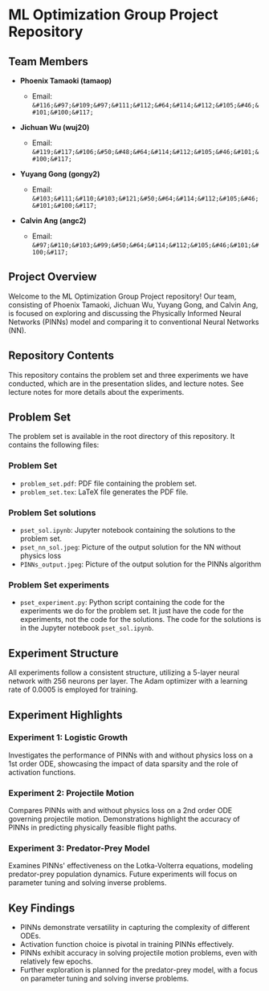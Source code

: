 # ML Optimization Group Project Repository

## Team Members
- **Phoenix Tamaoki (tamaop)**
  - Email: `&#116;&#97;&#109;&#97;&#111;&#112;&#64;&#114;&#112;&#105;&#46;&#101;&#100;&#117;`

- **Jichuan Wu (wuj20)**
  - Email: `&#119;&#117;&#106;&#50;&#48;&#64;&#114;&#112;&#105;&#46;&#101;&#100;&#117;`

- **Yuyang Gong (gongy2)**
  - Email: `&#103;&#111;&#110;&#103;&#121;&#50;&#64;&#114;&#112;&#105;&#46;&#101;&#100;&#117;`

- **Calvin Ang (angc2)**
  - Email: `&#97;&#110;&#103;&#99;&#50;&#64;&#114;&#112;&#105;&#46;&#101;&#100;&#117;`

## Project Overview

Welcome to the ML Optimization Group Project repository! Our team, consisting of Phoenix Tamaoki, Jichuan Wu, Yuyang Gong, and Calvin Ang, is focused on exploring and discussing the Physically Informed Neural Networks (PINNs) model and comparing it to conventional Neural Networks (NN).

## Repository Contents
This repository contains the problem set and three experiments we have conducted, which are in the presentation slides, and lecture notes. See lecture notes for more details about the experiments.

## Problem Set
The problem set is available in the root directory of this repository. It contains the following files:
### Problem Set
- `problem_set.pdf`: PDF file containing the problem set.
- `problem_set.tex`: LaTeX file generates the PDF file.

### Problem Set solutions
- `pset_sol.ipynb`: Jupyter notebook containing the solutions to the problem set.
- `pset_nn_sol.jpeg`: Picture of the output solution for the NN without physics loss
- `PINNs_output.jpeg`: Picture of the output solution for the PINNs algorithm

### Problem Set experiments
- `pset_experiment.py`: Python script containing the code for the experiments we do for the problem set. It just have the code for the experiments, not the code for the solutions. The code for the solutions is in the Jupyter notebook `pset_sol.ipynb`.

## Experiment Structure
All experiments follow a consistent structure, utilizing a 5-layer neural network with 256 neurons per layer. The Adam optimizer with a learning rate of 0.0005 is employed for training.

## Experiment Highlights

### Experiment 1: Logistic Growth
Investigates the performance of PINNs with and without physics loss on a 1st order ODE, showcasing the impact of data sparsity and the role of activation functions.

### Experiment 2: Projectile Motion
Compares PINNs with and without physics loss on a 2nd order ODE governing projectile motion. Demonstrations highlight the accuracy of PINNs in predicting physically feasible flight paths.

### Experiment 3: Predator-Prey Model
Examines PINNs' effectiveness on the Lotka-Volterra equations, modeling predator-prey population dynamics. Future experiments will focus on parameter tuning and solving inverse problems.

## Key Findings
- PINNs demonstrate versatility in capturing the complexity of different ODEs.
- Activation function choice is pivotal in training PINNs effectively.
- PINNs exhibit accuracy in solving projectile motion problems, even with relatively few epochs.
- Further exploration is planned for the predator-prey model, with a focus on parameter tuning and solving inverse problems.

